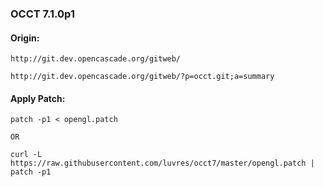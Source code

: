 ### OCCT 7.1.0p1
#### Origin:
```
http://git.dev.opencascade.org/gitweb/

http://git.dev.opencascade.org/gitweb/?p=occt.git;a=summary
```

#### Apply Patch:
```
patch -p1 < opengl.patch

OR

curl -L https://raw.githubusercontent.com/luvres/occt7/master/opengl.patch | patch -p1
```
